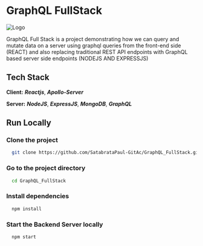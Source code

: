 
# GraphQL FullStack



![Logo](https://miro.medium.com/max/500/0*loSIRtkR2chDWcAR.png) 

GraphQL Full Stack is a project demonstrating how we can query and mutate data on a server using graphql queries from the front-end side (REACT) and also replacing traditional REST API endpoints with GraphQL based server side endpoints (NODEJS AND EXPRESSJS)

## Tech Stack

**Client:**  ***Reactjs***, ***Apollo-Server***

**Server:**  ***NodeJS***, ***ExpressJS***, ***MongoDB***, ***GraphQL***


## Run Locally

### Clone the project

```bash
  git clone https://github.com/SatabrataPaul-GitAc/GraphQL_FullStack.git
```

### Go to the project directory

```bash
  cd GraphQL_FullStack
```

### Install dependencies

```bash
  npm install
```

### Start the Backend Server locally

```bash
  npm start
```


